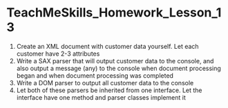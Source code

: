 # TeachMeSkills_Homework_Lesson_13
1. Create an XML document with customer data yourself. Let each customer have 2-3 attributes
2. Write a SAX parser that will output customer data to the console, and also output a message (any) to the console when document processing began and when document processing was completed
3. Write a DOM parser to output all customer data to the console
4. Let both of these parsers be inherited from one interface. Let the interface have one method and parser classes implement it
